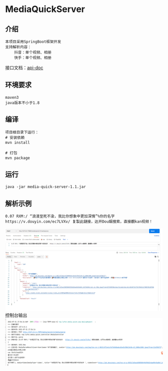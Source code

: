 # MediaQuickServer
## 介绍
```text
本项目采用SpringBoot框架开发
支持解析内容：
    抖音：单个视频、相册
    快手：单个视频、相册
```
接口文档：[api-doc](./api-doc/AllInOne-V202107311753.md)

## 环境要求
```text
maven3
java版本不小于1.8
```

## 编译
```text
项目根目录下运行：
# 安装依赖
mvn install

# 打包
mvn package
```

## 运行
```text
java -jar media-quick-server-1.1.jar
```
## 解析示例
```text
0.07 RXM:/ “浪漫至死不渝，我比你想象中更加深情”%你的名字   https://v.douyin.com/ec7LVXv/ 复製此鏈接，达开Dou姻搜索，直接觀kan视频！
```
![示例](./images/example.png)
控制台输出
![控制台输出](./images/console-out.png)
